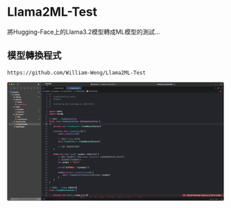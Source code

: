 # Llama2ML-Test
將Hugging-Face上的Llama3.2模型轉成ML模型的測試…

## 模型轉換程式
```html
https://github.com/William-Weng/Llama2ML-Test
```

![](Example.png)